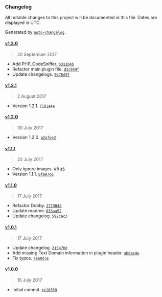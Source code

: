 ### Changelog

All notable changes to this project will be documented in this file. Dates are displayed in UTC.

Generated by [`auto-changelog`](https://github.com/CookPete/auto-changelog).

#### [v1.3.0](https://github.com/kellymears/Dobby/compare/v1.2.1...v1.3.0)

> 20 September 2017

- Add PHP_CodeSniffer. [`b311b4b`](https://github.com/kellymears/Dobby/commit/b311b4ba880bdd39af25181cda1dceb124b87a23)
- Refactor main plugin file. [`d3c969f`](https://github.com/kellymears/Dobby/commit/d3c969f866482c311fc19b8472ce5eaf794ae55b)
- Update changelogs. [`9676d9f`](https://github.com/kellymears/Dobby/commit/9676d9fa740a277016eb9cb31c3c6cad4399fecf)

#### [v1.2.1](https://github.com/kellymears/Dobby/compare/v1.2.0...v1.2.1)

> 2 August 2017

- Version 1.2.1. [`7181a4a`](https://github.com/kellymears/Dobby/commit/7181a4a924c20af07d7604ad1d1a4a023b78579b)

#### [v1.2.0](https://github.com/kellymears/Dobby/compare/v1.1.1...v1.2.0)

> 30 July 2017

- Version 1.2.0. [`a2afee2`](https://github.com/kellymears/Dobby/commit/a2afee22552ba7f07b305cda14bc3e350bb5387f)

#### [v1.1.1](https://github.com/kellymears/Dobby/compare/v1.1.0...v1.1.1)

> 23 July 2017

- Only ignore images. #5 [`#5`](https://github.com/kellymears/Dobby/issues/5)
- Version 1.1.1. [`0fa07c6`](https://github.com/kellymears/Dobby/commit/0fa07c6d1adcb04867836fb13b1873d01a036990)

#### [v1.1.0](https://github.com/kellymears/Dobby/compare/v1.0.1...v1.1.0)

> 17 July 2017

- Refactor Dobby. [`2779846`](https://github.com/kellymears/Dobby/commit/27798460a5c8b1b3fa03c6f2ce9f070e824a9a79)
- Update readme. [`633aa52`](https://github.com/kellymears/Dobby/commit/633aa5250e8fac119520f53e2568cff91375d5ee)
- Update changelog. [`592cac3`](https://github.com/kellymears/Dobby/commit/592cac39be178382c459b9bc7b6c1672d4383f17)

#### [v1.0.1](https://github.com/kellymears/Dobby/compare/v1.0.0...v1.0.1)

> 17 July 2017

- Update changelog. [`215470d`](https://github.com/kellymears/Dobby/commit/215470d8a73dc33a50aa7e598198d08ee7ccd43b)
- Add missing Text Domain information in plugin header. [`ab0ac4e`](https://github.com/kellymears/Dobby/commit/ab0ac4ef1d8f1f6122212021594a571a8e930107)
- Fix typos. [`7ea9dce`](https://github.com/kellymears/Dobby/commit/7ea9dce8ac0d3ca558d84d5f41a163f779cc23a4)

#### v1.0.0

> 16 July 2017

- Initial commit. [`cc18368`](https://github.com/kellymears/Dobby/commit/cc18368722c2a8a1f7658a7c7490086fcb8b1193)
